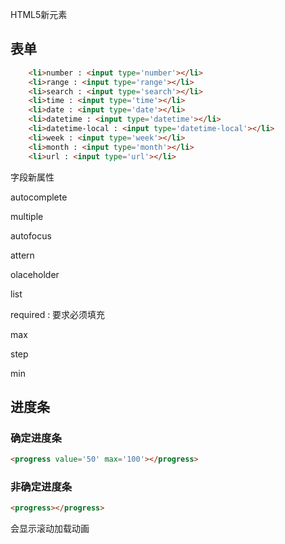HTML5新元素



## 表单



```html
 	<li>number : <input type='number'></li>
    <li>range : <input type='range'></li>
    <li>search : <input type='search'></li>
    <li>time : <input type='time'></li>
    <li>date : <input type='date'></li>
    <li>datetime : <input type='datetime'></li>
    <li>datetime-local : <input type='datetime-local'></li>
    <li>week : <input type='week'></li>
    <li>month : <input type='month'></li>
    <li>url : <input type='url'></li>
```



 字段新属性

autocomplete

multiple

autofocus

attern

olaceholder

list

required  : 要求必须填充

max

step

min



## 进度条

### 确定进度条
```html
<progress value='50' max='100'></progress>
```



### 非确定进度条

```html
<progress></progress>
```

会显示滚动加载动画




